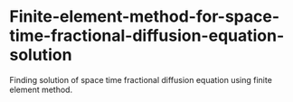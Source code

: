# Finite-element-method-for-space-time-fractional-diffusion-equation-solution
Finding solution of space time fractional diffusion equation using finite element method.

